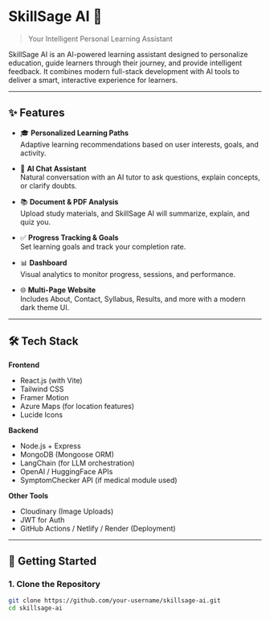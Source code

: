 # SkillSage AI 🌟  
> Your Intelligent Personal Learning Assistant

SkillSage AI is an AI-powered learning assistant designed to personalize education, guide learners through their journey, and provide intelligent feedback. It combines modern full-stack development with AI tools to deliver a smart, interactive experience for learners.

---

## ✨ Features

- 🎓 **Personalized Learning Paths**  
  Adaptive learning recommendations based on user interests, goals, and activity.

- 💬 **AI Chat Assistant**  
  Natural conversation with an AI tutor to ask questions, explain concepts, or clarify doubts.

- 📚 **Document & PDF Analysis**  
  Upload study materials, and SkillSage AI will summarize, explain, and quiz you.

- ✅ **Progress Tracking & Goals**  
  Set learning goals and track your completion rate.

- 📊 **Dashboard**  
  Visual analytics to monitor progress, sessions, and performance.

- 🌐 **Multi-Page Website**  
  Includes About, Contact, Syllabus, Results, and more with a modern dark theme UI.

---

## 🛠️ Tech Stack

**Frontend**  
- React.js (with Vite)  
- Tailwind CSS  
- Framer Motion  
- Azure Maps (for location features)  
- Lucide Icons  

**Backend**  
- Node.js + Express  
- MongoDB (Mongoose ORM)  
- LangChain (for LLM orchestration)  
- OpenAI / HuggingFace APIs  
- SymptomChecker API (if medical module used)

**Other Tools**  
- Cloudinary (Image Uploads)  
- JWT for Auth  
- GitHub Actions / Netlify / Render (Deployment)

---

## 🚀 Getting Started

### 1. Clone the Repository

```bash
git clone https://github.com/your-username/skillsage-ai.git
cd skillsage-ai
